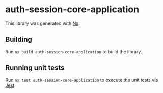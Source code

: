# auth-session-core-application

This library was generated with [Nx](https://nx.dev).

## Building

Run `nx build auth-session-core-application` to build the library.

## Running unit tests

Run `nx test auth-session-core-application` to execute the unit tests via [Jest](https://jestjs.io).
